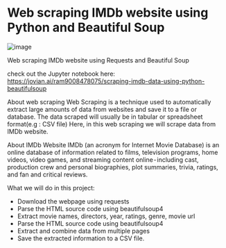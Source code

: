 # Web scraping IMDb website using Python and Beautiful Soup

![image](https://user-images.githubusercontent.com/69722333/170834236-14b701af-fdce-40e4-9666-9d249d2fc4aa.png)


Web scraping IMDb website using Requests and Beautiful Soup

check out the Jupyter notebook here: https://jovian.ai/ram9008478075/scraping-imdb-data-using-python-beautifulsoup


About web scraping
Web Scraping is a technique used to automatically extract large amounts of data from websites and save it to a file or database. The data scraped will usually be in tabular or spreadsheet format(e.g : CSV file) Here, in this web scraping we will scrape data from IMDb website.

About IMDb Website
IMDb (an acronym for Internet Movie Database) is an online database of information related to films, television programs, home videos, video games, and streaming content online - including cast, production crew and personal biographies, plot summaries, trivia, ratings, and fan and critical reviews.

What we will do in this project:

* Download the webpage using requests
* Parse the HTML source code using beautifulsoup4
* Extract movie names, directors, year, ratings, genre, movie url
* Parse the HTML source code using beautifulsoup4
* Extract and combine data from multiple pages
* Save the extracted information to a CSV file.

